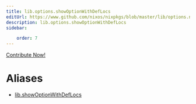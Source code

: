 ```yaml
---
title: lib.options.showOptionWithDefLocs
editUrl: https://www.github.com/nixos/nixpkgs/blob/master/lib/options.nix#L461C27
description: lib.options.showOptionWithDefLocs
sidebar:

    order: 7
---
```


<a href="https://www.github.com/nixos/nixpkgs/blob/master/lib/options.nix#L461C27">Contribute Now!</a>


# Aliases

- [lib.showOptionWithDefLocs](reference/lib/lib-showOptionWithDefLocs)



